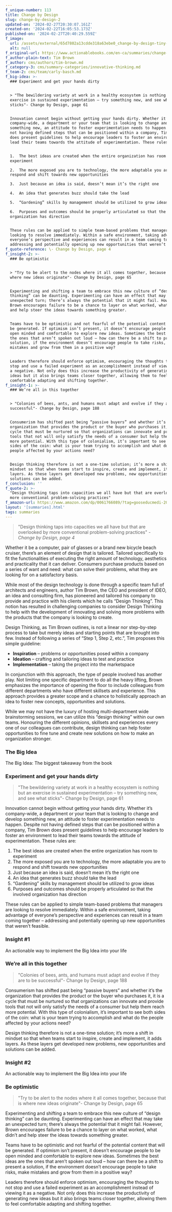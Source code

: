 ```yaml
---
f_unique-number: 113
title: Change by Design
slug: change-by-design-2
updated-on: '2024-02-27T20:30:07.161Z'
created-on: '2024-02-22T16:05:53.173Z'
published-on: '2024-02-27T20:40:29.559Z'
f_image:
  url: /assets/external/65d7802a13cdde318a63ebe0_change-by-design-tiny-94x142.jpeg
  alt: null
f_original-url: https://www.actionablebooks.com/en-ca/summaries/change-by-design-2/
f_author-plain-text: Tim Brown
f_author: cms/authors/tim-brown.md
f_category-3: cms/summary-categories/innovative-thinking.md
f_team-2: cms/team/carly-basch.md
f_big-idea: >-
  ### Experiment and get your hands dirty


  > "The bewildering variety at work in a healthy ecosystem is nothing but an
  exercise in sustained experimentation – try something new, and see what
  sticks"- Change by Design, page 61


  Innovation cannot begin without getting your hands dirty. Whether it’s
  company-wide, a department or your team that is looking to change and develop
  something new, an attitude to foster experimentation needs to happen. Despite
  not having defined steps that can be positioned within a company, Tim Brown
  does present guidelines to help encourage leaders to foster an environment to
  lead their teams towards the attitude of experimentation. These rules are:


  1.  The best ideas are created when the entire organization has room to
  experiment

  2.  The more exposed you are to technology, the more adaptable you are to
  respond and shift towards new opportunities

  3.  Just because an idea is said, doesn’t mean it’s the right one

  4.  An idea that generates buzz should take the lead

  5.  “Gardening” skills by management should be utilized to grow ideas

  6.  Purposes and outcomes should be properly articulated so that the involved
  organization has direction


  These rules can be applied to simple team-based problems that managers are
  looking to resolve immediately. Within a safe environment, taking advantage of
  everyone’s perspective and experiences can result in a team coming together –
  addressing and potentially opening up new opportunities that weren’t feasible.
f_quote-reference: \- Change by Design, page 4
f_insight-2: >-
  ### Be optimistic


  > "Try to be alert to the nodes where it all comes together, because that is
  where new ideas originate"- Change by Design, page 65


  Experimenting and shifting a team to embrace this new culture of “design
  thinking” can be daunting. Experimenting can have an effect that may take an
  unexpected turn; there’s always the potential that it might fail. However,
  Brown encourages failure to be a chance to layer on what worked, what didn’t
  and help steer the ideas towards something greater.


  Teams have to be optimistic and not fearful of the potential content that will
  be generated. If optimism isn’t present, it doesn’t encourage people to be
  open minded and comfortable to explore new ideas. Sometimes the best ideas are
  the ones that aren’t spoken out loud – how can there be a shift to present a
  solution, if the environment doesn’t encourage people to take risks, make
  mistakes and grow from them in a positive way?


  Leaders therefore should enforce optimism, encouraging the thoughts to not
  stop and use a failed experiment as an accomplishment instead of viewing it as
  a negative. Not only does this increase the productivity of generating new
  ideas but it also brings teams closer together, allowing them to feel
  comfortable adapting and shifting together.
f_insight-1: >-
  ### We’re all in this together


  > "Colonies of bees, ants, and humans must adapt and evolve if they are to be
  successful"- Change by Design, page 188


  Consumerism has shifted past being “passive buyers” and whether it’s the
  organization that provides the product or the buyer who purchases it, it is a
  cycle that must be nurtured so that organizations can innovate and provide
  tools that not will only satisfy the needs of a consumer but help them reach
  more potential. With this type of colonialism, it’s important to see both
  sides of the coin: what is your team trying to accomplish and what do the
  people affected by your actions need?


  Design thinking therefore is not a one-time solution; it’s more a shift in
  mindset so that when teams start to inspire, create and implement, it adds
  layers. As these layers get developed new problems, new opportunities and
  solutions can be added.
f_conclusion: ''
f_quote-2: >-
  "Design thinking taps into capacities we all have but that are overlooked by
  more conventional problem-solving practices"
f_amazon-url: https://www.amazon.com/dp/0061766089/?tag=gooseducmedi-20
layout: '[summaries].html'
tags: summaries
---
```


> "Design thinking taps into capacities we all have but that are overlooked by more conventional problem-solving practices" _\- Change by Design, page 4_

Whether it be a computer, pair of glasses or a brand new bicycle beach cruiser, there’s an element of design that is tailored. Tailored specifically to fit the functionalities of executing the right amount of technology, aesthetics and practicality that it can deliver. Consumers purchase products based on a series of want and need: what can solve their problems, what they are looking for on a satisfactory basis.

While most of the design technology is done through a specific team full of architects and engineers, author Tim Brown, the CEO and president of IDEO, an idea and consulting firm, has pioneered and tailored his company to provide and practice with his clients which he calls “Design Thinking”. This notion has resulted in challenging companies to consider Design Thinking to help with the development of innovating and solving more problems with the products that the company is looking to create.

Design Thinking, as Tim Brown outlines, is not a linear nor step-by-step process to take but merely ideas and starting points that are brought into few. Instead of following a series of “Step 1, Step 2, etc.”, Tim proposes this simple guideline:

*   **Inspiration** – problems or opportunities posed within a company
*   **Ideation** – crafting and tailoring ideas to test and practice
*   **Implementation** – taking the project into the marketspace

In conjunction with this approach, the type of people involved has another play. Not limiting one specific department to do all the heavy lifting, Brown emphasizes the importance of opening the floor to include colleagues from different departments who have different skillsets and experience. This approach provides a greater scope and a chance to holistically approach an idea to foster new concepts, opportunities and solutions.

While we may not have the luxury of hosting multi-department wide brainstorming sessions, we can utilize this “design thinking” within our own teams. Honouring the different opinions, skillsets and experiences every one of our colleagues can contribute, design thinking can help foster opportunities to fine tune and create new solutions on how to make an organization stronger.

### The Big Idea

The Big Idea: The biggest takeaway from the book

### Experiment and get your hands dirty

> "The bewildering variety at work in a healthy ecosystem is nothing but an exercise in sustained experimentation – try something new, and see what sticks"- Change by Design, page 61

Innovation cannot begin without getting your hands dirty. Whether it’s company-wide, a department or your team that is looking to change and develop something new, an attitude to foster experimentation needs to happen. Despite not having defined steps that can be positioned within a company, Tim Brown does present guidelines to help encourage leaders to foster an environment to lead their teams towards the attitude of experimentation. These rules are:

1.  The best ideas are created when the entire organization has room to experiment
2.  The more exposed you are to technology, the more adaptable you are to respond and shift towards new opportunities
3.  Just because an idea is said, doesn’t mean it’s the right one
4.  An idea that generates buzz should take the lead
5.  “Gardening” skills by management should be utilized to grow ideas
6.  Purposes and outcomes should be properly articulated so that the involved organization has direction

These rules can be applied to simple team-based problems that managers are looking to resolve immediately. Within a safe environment, taking advantage of everyone’s perspective and experiences can result in a team coming together – addressing and potentially opening up new opportunities that weren’t feasible.

### Insight #1

An actionable way to implement the Big Idea into your life

### We’re all in this together

> "Colonies of bees, ants, and humans must adapt and evolve if they are to be successful"- Change by Design, page 188

Consumerism has shifted past being “passive buyers” and whether it’s the organization that provides the product or the buyer who purchases it, it is a cycle that must be nurtured so that organizations can innovate and provide tools that not will only satisfy the needs of a consumer but help them reach more potential. With this type of colonialism, it’s important to see both sides of the coin: what is your team trying to accomplish and what do the people affected by your actions need?

Design thinking therefore is not a one-time solution; it’s more a shift in mindset so that when teams start to inspire, create and implement, it adds layers. As these layers get developed new problems, new opportunities and solutions can be added.

### Insight #2

An actionable way to implement the Big Idea into your life

### Be optimistic

> "Try to be alert to the nodes where it all comes together, because that is where new ideas originate"- Change by Design, page 65

Experimenting and shifting a team to embrace this new culture of “design thinking” can be daunting. Experimenting can have an effect that may take an unexpected turn; there’s always the potential that it might fail. However, Brown encourages failure to be a chance to layer on what worked, what didn’t and help steer the ideas towards something greater.

Teams have to be optimistic and not fearful of the potential content that will be generated. If optimism isn’t present, it doesn’t encourage people to be open minded and comfortable to explore new ideas. Sometimes the best ideas are the ones that aren’t spoken out loud – how can there be a shift to present a solution, if the environment doesn’t encourage people to take risks, make mistakes and grow from them in a positive way?

Leaders therefore should enforce optimism, encouraging the thoughts to not stop and use a failed experiment as an accomplishment instead of viewing it as a negative. Not only does this increase the productivity of generating new ideas but it also brings teams closer together, allowing them to feel comfortable adapting and shifting together.
